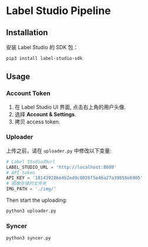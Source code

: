 # Label Studio Pipeline

## Installation

安装 Label Studio 的 SDK 包：

```bash
pip3 install label-studio-sdk
```

## Usage

### Account Token

1. 在 Label Studio UI 界面, 点击右上角的用户头像.
2. 选择 **Account & Settings**.
3. 拷贝 access token.

### Uploader

上传之前，请在 `uploader.py` 中修改以下变量:

```python
# Label Studio的url
LABEL_STUDIO_URL = 'http://localhost:8080'
# API token
API_KEY = '181439286e4b2ed9c0026f5e46a27a39858e6905'
# 图像存储的文件夹
IMG_PATH = './img/'
```

Then start the uploading:

```bash
python3 uploader.py
```

### Syncer

```bash
python3 syncer.py
```
